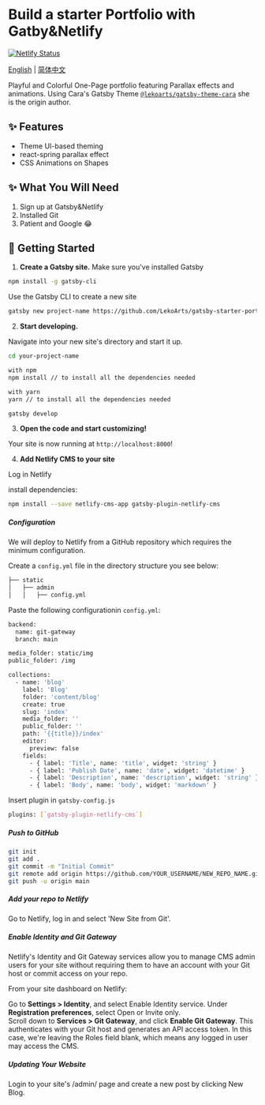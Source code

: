 
<h1 align="left">
  Build a starter Portfolio with Gatby&Netlify
</h1>

[![Netlify Status](https://api.netlify.com/api/v1/badges/2b91ae69-eff5-4d85-bf87-a37b81236fde/deploy-status)](https://app.netlify.com/sites/inspiring-demo/deploys)


 [English](README.md) | [简体中文](readmeCN.md)


Playful and Colorful One-Page portfolio featuring Parallax effects and animations. Using Cara's Gatsby Theme [`@lekoarts/gatsby-theme-cara`](https://github.com/LekoArts/gatsby-themes/tree/master/themes/gatsby-theme-cara) she is the origin author.


## ✨ Features

- Theme UI-based theming
- react-spring parallax effect
- CSS Animations on Shapes

## ✨ What You Will Need
1. Sign up at Gatsby&Netlify 
2. Installed Git
3. Patient and Google 😂

## 🚀 Getting Started

1. **Create a Gatsby site.**
Make sure you've installed Gatsby 
```sh
npm install -g gatsby-cli
```
Use the Gatsby CLI to create a new site

```sh
gatsby new project-name https://github.com/LekoArts/gatsby-starter-portfolio-cara
```

2. **Start developing.**

Navigate into your new site's directory and start it up.

```sh
cd your-project-name

with npm
npm install // to install all the dependencies needed

with yarn
yarn // to install all the dependencies needed

gatsby develop
```

3. **Open the code and start customizing!**

Your site is now running at `http://localhost:8000`!


4. **Add Netlify CMS to your site**

Log in Netlify

install dependencies:
```sh
npm install --save netlify-cms-app gatsby-plugin-netlify-cms
```

##### Configuration
We will deploy to Netlify from a GitHub repository which requires the minimum configuration.

Create a `config.yml` file in the directory structure you see below:
```sh
├── static
│   ├── admin
│   │   ├── config.yml
```

Paste the following configurationin `config.yml`:
```sh
backend:
  name: git-gateway
  branch: main

media_folder: static/img
public_folder: /img

collections:
  - name: 'blog'
    label: 'Blog'
    folder: 'content/blog'
    create: true
    slug: 'index'
    media_folder: ''
    public_folder: ''
    path: '{{title}}/index'
    editor:
      preview: false
    fields:
      - { label: 'Title', name: 'title', widget: 'string' }
      - { label: 'Publish Date', name: 'date', widget: 'datetime' }
      - { label: 'Description', name: 'description', widget: 'string' }
      - { label: 'Body', name: 'body', widget: 'markdown' }
```

Insert plugin in `gatsby-config.js` <br/>

```sh
plugins: [`gatsby-plugin-netlify-cms`]
```

##### Push to GitHub

```sh
git init
git add .
git commit -m "Initial Commit"
git remote add origin https://github.com/YOUR_USERNAME/NEW_REPO_NAME.git
git push -u origin main
```

##### Add your repo to Netlify

Go to Netlify, log in and select 'New Site from Git'. 

##### Enable Identity and Git Gateway
Netlify's Identity and Git Gateway services allow you to manage CMS admin users for your site without requiring them to have an account with your Git host or commit access on your repo. 

From your site dashboard on Netlify:

Go to **Settings > Identity**, and select Enable Identity service.
Under **Registration preferences**, select Open or Invite only.  
Scroll down to **Services > Git Gateway**, and click **Enable Git Gateway**. This authenticates with your Git host and generates an API access token. In this case, we're leaving the Roles field blank, which means any logged in user may access the CMS. 

##### Updating Your Website
Login to your site's /admin/ page and create a new post by clicking New Blog.


